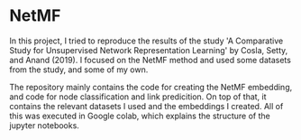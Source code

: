 # NetMF

In this project, I tried to reproduce the results of the study 'A Comparative Study for Unsupervised Network
Representation Learning' by Cosla, Setty, and Anand (2019). I focused on the NetMF method and used some datasets from the study, and some of my own. 

The repository mainly contains the code for creating the NetMF embedding, and code for node classification and link predicition. On top of that, it contains the relevant datasets I used and the embeddings I created. All of this was executed in Google colab, which explains the structure of the jupyter notebooks.
